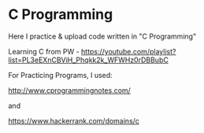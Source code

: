 # C Programming
Here I practice & upload code written in "C Programming"

Learning C from PW - https://youtube.com/playlist?list=PL3eEXnCBViH_Phqkk2k_WFWHz0rDBBubC

For Practicing Programs, I used:

http://www.cprogrammingnotes.com/

and 

https://www.hackerrank.com/domains/c